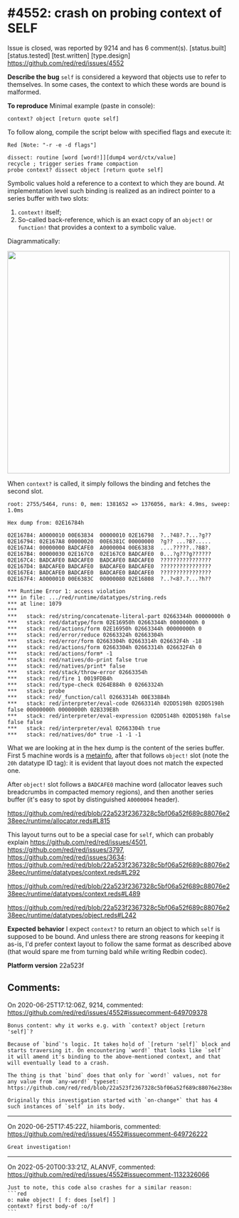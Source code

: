 
#4552: crash on probing context of SELF
================================================================================
Issue is closed, was reported by 9214 and has 6 comment(s).
[status.built] [status.tested] [test.written] [type.design]
<https://github.com/red/red/issues/4552>

**Describe the bug**
`self` is considered a keyword that objects use to refer to themselves. In some cases, the context to which these words are bound is malformed.

**To reproduce**
Minimal example (paste in console):
```red
context? object [return quote self]
```

To follow along, compile the script below with specified flags and execute it:
```red
Red [Note: "-r -e -d flags"]

dissect: routine [word [word!]][dump4 word/ctx/value]
recycle ; trigger series frame compaction
probe context? dissect object [return quote self]
```

Symbolic values hold a reference to a context to which they are bound. At implementation level such binding is realized as an indirect pointer to a series buffer with two slots:
1. `context!` itself;
1. So-called back-reference, which is an exact copy of an `object!` or `function!` that provides a context to a symbolic value.

Diagrammatically:

<img src="https://user-images.githubusercontent.com/15716466/85756592-3f24f300-b70f-11ea-8318-77460c3a1ccd.png" width="500">

When `context?` is called, it simply follows the binding and fetches the second slot.

```
root: 2755/5464, runs: 0, mem: 1381652 => 1376056, mark: 4.9ms, sweep: 1.0ms

Hex dump from: 02E16784h

02E16784: A0000010 00E63834  00000010 02E16798  ?..?48?.?...?g??
02E16794: 02E167A8 00000020  00E6381C 00000000  ?g?? ...?8?.....
02E167A4: 00000000 BADCAFE0  A0000004 00E63838  ....?????..?88?.
02E167B4: 00000030 02E167C0  02E167C0 BADCAFE0  0...?g???g??????
02E167C4: BADCAFE0 BADCAFE0  BADCAFE0 BADCAFE0  ????????????????
02E167D4: BADCAFE0 BADCAFE0  BADCAFE0 BADCAFE0  ????????????????
02E167E4: BADCAFE0 BADCAFE0  BADCAFE0 BADCAFE0  ????????????????
02E167F4: A0000010 00E6383C  00000080 02E16808  ?..?<8?.?...?h??

*** Runtime Error 1: access violation
*** in file: .../red/runtime/datatypes/string.reds
*** at line: 1079
***
***   stack: red/string/concatenate-literal-part 02663344h 00000000h 0
***   stack: red/datatype/form 02E16950h 02663344h 00000000h 0
***   stack: red/actions/form 02E16950h 02663344h 00000000h 0
***   stack: red/error/reduce 02663324h 02663304h
***   stack: red/error/form 02663304h 02663314h 026632F4h -18
***   stack: red/actions/form 02663304h 02663314h 026632F4h 0
***   stack: red/actions/form* -1
***   stack: red/natives/do-print false true
***   stack: red/natives/print* false
***   stack: red/stack/throw-error 02663354h
***   stack: red/fire 1 0019FDB4h
***   stack: red/type-check 0264E884h 0 02663324h
***   stack: probe
***   stack: red/_function/call 02663314h 00E33884h
***   stack: red/interpreter/eval-code 02663314h 02DD5198h 02DD5198h false 00000000h 00000000h 02B339E8h
***   stack: red/interpreter/eval-expression 02DD5148h 02DD5198h false false false
***   stack: red/interpreter/eval 02663304h true
***   stack: red/natives/do* true -1 -1 -1
```

What we are looking at in the hex dump is the content of the series buffer. First 5 machine words is a [metainfo](https://github.com/red/red/blob/22a523f2367328c5bf06a52f689c88076e238eec/runtime/allocator.reds#L64), after that follows `object!` slot (note the `20h` datatype ID tag): it is evident that layout does not match the expected one.

After `object!` slot follows a `BADCAFE0` machine word (allocator leaves such breadcrumbs in compacted memory regions), and then another series buffer (it's easy to spot by distinguished `A0000004` header).

https://github.com/red/red/blob/22a523f2367328c5bf06a52f689c88076e238eec/runtime/allocator.reds#L815

This layout turns out to be a special case for `self`, which can probably explain https://github.com/red/red/issues/4501, https://github.com/red/red/issues/3797, https://github.com/red/red/issues/3634:
https://github.com/red/red/blob/22a523f2367328c5bf06a52f689c88076e238eec/runtime/datatypes/context.reds#L292

https://github.com/red/red/blob/22a523f2367328c5bf06a52f689c88076e238eec/runtime/datatypes/context.reds#L489

https://github.com/red/red/blob/22a523f2367328c5bf06a52f689c88076e238eec/runtime/datatypes/object.reds#L242

**Expected behavior**
I expect `context?` to return an object to which `self` is supposed to be bound. And unless there are strong reasons for keeping it as-is, I'd prefer context layout to follow the same format as described above (that would spare me from turning bald while writing Redbin codec).

**Platform version**
22a523f



Comments:
--------------------------------------------------------------------------------

On 2020-06-25T17:12:06Z, 9214, commented:
<https://github.com/red/red/issues/4552#issuecomment-649709378>

    Bonus content: why it works e.g. with `context? object [return 'self]`?
    
    Because of `bind`'s logic. It takes hold of `[return 'self]` block and starts traversing it. On encountering `word!` that looks like `self` it will amend it's binding to the above-mentioned context, and that will eventually lead to a crash.
    
    The thing is that `bind` does that only for `word!` values, not for any value from `any-word!` typeset:
    https://github.com/red/red/blob/22a523f2367328c5bf06a52f689c88076e238eec/runtime/datatypes/context.reds#L491
    
    Originally this investigation started with `on-change*` that has 4 such instances of `self` in its body.

--------------------------------------------------------------------------------

On 2020-06-25T17:45:22Z, hiiamboris, commented:
<https://github.com/red/red/issues/4552#issuecomment-649726222>

    Great investigation!

--------------------------------------------------------------------------------

On 2022-05-20T00:33:21Z, ALANVF, commented:
<https://github.com/red/red/issues/4552#issuecomment-1132326066>

    Just to note, this code also crashes for a similar reason:
    ```red
    o: make object! [ f: does [self] ]
    context? first body-of :o/f
    ```

